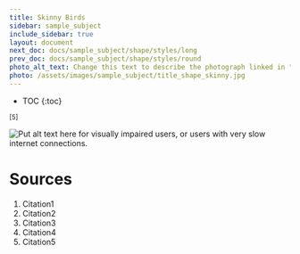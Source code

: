 ```yaml
---
title: Skinny Birds
sidebar: sample_subject
include_sidebar: true
layout: document
next_doc: docs/sample_subject/shape/styles/long
prev_doc: docs/sample_subject/shape/styles/round
photo_alt_text: Change this text to describe the photograph linked in "photo".
photo: /assets/images/sample_subject/title_shape_skinny.jpg
---
```


* TOC
{:toc}

<sup>[5]</sup>

<img src="/template-information-site/assets/images/sample_subject/bird_skinny.jpg" alt="Put alt text here for visually impaired users, or users with very slow internet connections."/>

# Sources

1. Citation1
2. Citation2
3. Citation3
4. Citation4
5. Citation5
